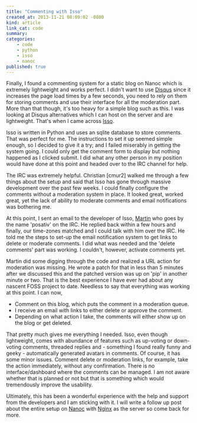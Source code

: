 ```yaml
---
title: "Commenting with Isso"
created_at: 2013-11-21 08:09:02 -0800
kind: article
link_cat: code
summary:
categories:
    - code
    - python
    - isso
    - nanoc
published: true
---
```


Finally, I found a commenting system for a static blog on Nanoc which is extremely lightweight and works perfect. I didn't want to use [Disqus][disqus] since it increases the page load times by a few seconds, you need to rely on them for storing comments and use their interface for all the moderation part. More than that though, it's too heavy for a simple blog such as this. I was looking at Disqus alternatives which I can host on the server and are lightweight. That's when I came across [Isso][isso].

Isso is written in Python and uses an sqlite database to store comments. That was perfect for me. The instructions to set it up seemed simple enough, so I decided to give it a try; and I failed miserably in getting the system going. I could only get the comment form to display but nothing happened as I clicked submit. I did what any other person in my position would have done at this point and headed over to the IRC channel for help.

The IRC was extremely helpful. Christian [cmur2] walked me through a few things about the setup and said that Isso has gone through massive development over the past few weeks. I could finally configure the comments without a moderation system in place. It looked great, worked great, yet the lack of ability to moderate comments and email notifications was bothering me.

<!-- more -->

At this point, I sent an email to the developer of Isso, [Martin][posativ] who goes by the name 'posativ' on the IRC. He replied back within a few hours and finally, our time-zones matched and I could talk with him over the IRC. He told me the steps to set-up the email notification system to get links to delete or moderate comments. I did what was needed and the 'delete comments' part was working. I couldn't, however, activate comments yet.

Martin did some digging through the code and realized a URL action for moderation was missing. He wrote a patch for that in less than 5 minutes after we discussed this and the patched version was up on 'pip' in another minute or two. That is the best experience I have ever had about any nascent FOSS project to date. Needless to say that everything was working at this point. I can now,

+ Comment on this blog, which puts the comment in a moderation queue.
+ I receive an email with links to either delete or approve the comment.
+ Depending on what action I take, the comments will either show up on the blog or get deleted.

That pretty much gives me everything I needed. Isso, even though lightweight, comes with abundance of features such as up-voting or down-voting comments, threaded replies and - something I found really funny and geeky - automatically generated avatars in comments. Of course, it has some minor issues. Comment delete or moderation links, for example, take the action immediately, without any confirmation. There is no interface/dashboard where the comments can be managed. I am not aware whether that is planned or not but that is something which would tremendously improve the usability.

Ultimately, this has been a wonderful experience with the help and support from the developers and I am sticking with it. I will write a follow up post about the entire setup on [Nanoc][nanoc] with [Nginx][nginx] as the server so come back for more.

[disqus]: http://disqus.com
[isso]: https://github.com/posativ/isso
[posativ]: http://posativ.org
[nanoc]: http://nanoc.ws/
[nginx]: http://wiki.nginx.org/Main
